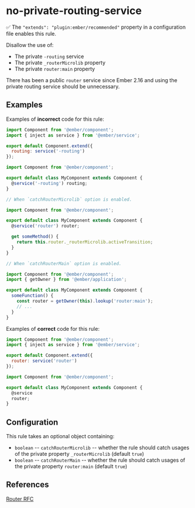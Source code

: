 # no-private-routing-service

:white_check_mark: The `"extends": "plugin:ember/recommended"` property in a configuration file enables this rule.

Disallow the use of:

* The private `-routing` service
* The private `_routerMicrolib` property
* The private `router:main` property

There has been a public `router` service since Ember 2.16 and using the private routing service should be unnecessary.

## Examples

Examples of **incorrect** code for this rule:

```javascript
import Component from '@ember/component';
import { inject as service } from '@ember/service';

export default Component.extend({
  routing: service('-routing')
});
```

```javascript
import Component from '@ember/component';

export default class MyComponent extends Component {
  @service('-routing') routing;
}
```

```javascript
// When `catchRouterMicrolib` option is enabled.

import Component from '@ember/component';

export default class MyComponent extends Component {
  @service('router') router;

  get someMethod() {
    return this.router._routerMicrolib.activeTransition;
  }
}
```

```javascript
// When `catchRouterMain` option is enabled.

import Component from '@ember/component';
import { getOwner } from '@ember/application';

export default class MyComponent extends Component {
  someFunction() {
    const router = getOwner(this).lookup('router:main');
    // ...
  }
}
```

Examples of **correct** code for this rule:

```javascript
import Component from '@ember/component';
import { inject as service } from '@ember/service';

export default Component.extend({
  router: service('router')
});
```

```javascript
import Component from '@ember/component';

export default class MyComponent extends Component {
  @service
  router;
}
```

## Configuration

This rule takes an optional object containing:

* `boolean` -- `catchRouterMicrolib` -- whether the rule should catch usages of the private property `_routerMicrolib` (default `true`)
* `boolean` -- `catchRouterMain` -- whether the rule should catch usages of the private property `router:main` (default `true`)

## References

[Router RFC](https://github.com/emberjs/rfcs/blob/master/text/0095-router-service.md)
